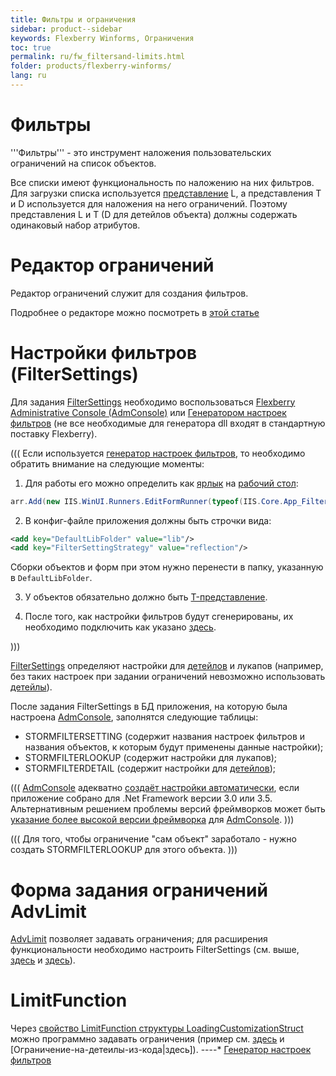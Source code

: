 ```yaml
---
title: Фильтры и ограничения
sidebar: product--sidebar
keywords: Flexberry Winforms, Ограничения
toc: true
permalink: ru/fw_filtersand-limits.html
folder: products/flexberry-winforms/
lang: ru
---
```


# Фильтры

'''Фильтры''' - это инструмент наложения пользовательских ограничений на список объектов.

Все списки имеют функциональность по наложению на них фильтров. Для загрузки списка используется [представление](view-types.html) L, а представления T и D используется для наложения на него ограничений. Поэтому представления L и T (D для детейлов объекта) должны содержать одинаковый набор атрибутов.

# Редактор ограничений

Редактор ограничений служит для создания фильтров.

Подробнее о редакторе можно посмотреть в [этой статье](limit-editor-simple-view.html)

# Настройки фильтров (FilterSettings)
Для задания [FilterSettings](filter-settings.html) необходимо воспользоваться [Flexberry Administrative Console (AdmConsole)]() или [Генератором настроек фильтров](прикладные-системы_Генератор-настроек-фильтров.html) (не все необходимые для генератора dll входят в стандартную поставку Flexberry).


(((
<msg type=note>Если используется [генератор настроек фильтров](прикладные-системы_Генератор-настроек-фильтров.html), то необходимо обратить внимание на следующие моменты: 

1. Для работы его можно определить как [ярлык](Ярлыки-рабочего-стола.html) на [рабочий стол](app-desktop.html):
```cs
arr.Add(new IIS.WinUI.Runners.EditFormRunner(typeof(IIS.Core.App_FilterSettingsGeneratorE), "Администрирование", "Генератор настроек фильтров", "", new IIS.Core.App_FilterSettingsGenerator(), typeof(IIS.Core.App_FilterSettingsGenerator), false));
```
2. В конфиг-файле приложения должны быть строчки вида:
```xml
<add key="DefaultLibFolder" value="lib"/>
<add key="FilterSettingStrategy" value="reflection"/>
```
Сборки объектов и форм при этом нужно перенести в папку, указанную в `DefaultLibFolder`. 

3. У объектов обязательно должно быть [T-представление](t-view.html). 

4. После того, как настройки фильтров будут сгенерированы, их необходимо подключить как указано [здесь](filter-settings.html).
</msg>
)))


[FilterSettings](filter-settings.html) определяют настройки для [детейлов](key-concepts-flexberry-designer.html) и лукапов (например, без таких настроек при задании ограничений невозможно использовать [детейлы](key-concepts-flexberry-designer.html)). 


После задания FilterSettings в БД приложения, на которую была настроена [AdmConsole](), заполнятся следующие таблицы:
* STORMFILTERSETTING (содержит названия настроек фильтров и названия объектов, к которым будут применены данные настройки);
* STORMFILTERLOOKUP (содержит настройки для лукапов); 
* STORMFILTERDETAIL (содержит настройки для [детейлов](key-concepts-flexberry-designer.html));

(((
<msg type=note>[AdmConsole]() адекватно [создаёт настройки автоматически](filter-settings.html), если приложение собрано для .Net Framework версии 3.0 или 3.5. Альтернативным решением проблемы версий фреймворков может быть [указание более высокой версии фреймворка](set-runtime-dotnet-version.html) для [AdmConsole]().</msg>
)))

(((
<msg type=note>Для того, чтобы ограничение "сам объект" заработало - нужно создать STORMFILTERLOOKUP для этого объекта.</msg>
)))

# Форма задания ограничений AdvLimit
[AdvLimit](limitation-edit-form.html) позволяет задавать ограничения; для расширения функциональности необходимо настроить FilterSettings (см. выше, [здесь](filter-settings.html) и [здесь](filter-example.html)).

# LimitFunction
Через [свойство LimitFunction структуры LoadingCustomizationStruct](loading-customization-struct.html) можно программно задавать ограничения (пример см. [здесь](filter-settings-for-use-in-lists.html) и [Ограничение-на-детеилы-из-кода|здесь]).
----* [Генератор настроек фильтров](прикладные-системы_Генератор-настроек-фильтров.html)
